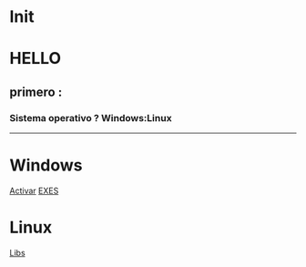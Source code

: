 # Init


# HELLO 

## primero :

### Sistema operativo ? Windows:Linux

---
# Windows

[Activar]('https://github.com/Drubico')
[EXES]('https://github.com/Drubico')

# Linux

[Libs]('https://github.com/Drubico/linux/intall/libs')

